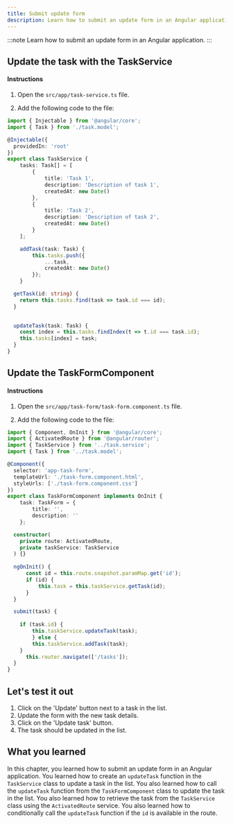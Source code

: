 ```yaml
---
title: Submit update form
description: Learn how to submit an update form in an Angular application.
---
```


:::note
Learn how to submit an update form in an Angular application.
:::

## Update the task with the TaskService

#### Instructions

1. Open the `src/app/task-service.ts` file.

2. Add the following code to the file:

```typescript ins={"Add a function to update a task": 36-39}
import { Injectable } from '@angular/core';
import { Task } from './task.model';

@Injectable({
  providedIn: 'root'
})
export class TaskService {
    tasks: Task[] = [
        {
            title: 'Task 1',
            description: 'Description of task 1',
            createdAt: new Date()
        },
        {
            title: 'Task 2',
            description: 'Description of task 2',
            createdAt: new Date()
        }
    ];

    addTask(task: Task) {
        this.tasks.push({
            ...task,
            createdAt: new Date()
        });
    }

  getTask(id: string) {
    return this.tasks.find(task => task.id === id);
  }

  
  updateTask(task: Task) {
    const index = this.tasks.findIndex(t => t.id === task.id);
    this.tasks[index] = task;
  }
}
```

## Update the TaskFormComponent

#### Instructions

1. Open the `src/app/task-form/task-form.component.ts` file.

2. Add the following code to the file:

```typescript ins={"Add the updateTask function": 28-33}
import { Component, OnInit } from '@angular/core';
import { ActivatedRoute } from '@angular/router';
import { TaskService } from '../task.service';
import { Task } from '../task.model';

@Component({
  selector: 'app-task-form',
  templateUrl: './task-form.component.html',
  styleUrls: ['./task-form.component.css']
})
export class TaskFormComponent implements OnInit {
    task: TaskForm = {
        title: '',
        description: ''
    };

  constructor(
    private route: ActivatedRoute,
    private taskService: TaskService
  ) {}
    
  ngOnInit() {
      const id = this.route.snapshot.paramMap.get('id');
      if (id) {
          this.task = this.taskService.getTask(id);
      }
  }  

  submit(task) {
      
    if (task.id) {
        this.taskService.updateTask(task);
        } else {
        this.taskService.addTask(task);
    }
      this.router.navigate(['/tasks']);
  }
}
```

## Let's test it out

1. Click on the 'Update' button next to a task in the list.
2. Update the form with the new task details.
3. Click on the 'Update task' button.
4. The task should be updated in the list.

## What you learned

In this chapter, you learned how to submit an update form in an Angular application. You learned how to create an `updateTask` function in the `TaskService` class to update a task in the list. You also learned how to call the `updateTask` function from the `TaskFormComponent` class to update the task in the list. You also learned how to retrieve the task from the `TaskService` class using the `ActivatedRoute` service. You also learned how to conditionally call the `updateTask` function if the `id` is available in the route.


